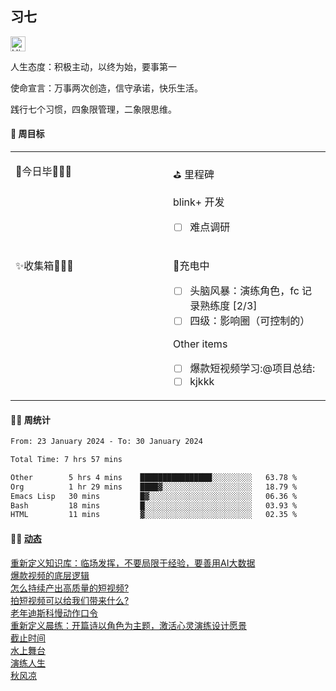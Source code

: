 ## 习七

<img src='https://qpluspicture.oss-cn-beijing.aliyuncs.com/6LjjQA/Hi.gif' alt='Hi' width="24"/>

人生态度：积极主动，以终为始，要事第一

使命宣言：万事两次创造，信守承诺，快乐生活。

践行七个习惯，四象限管理，二象限思维。

#### 🎯 周目标

<table width="960px">
<tr>
<td valign="top" width="50%">

<!-- dairy starts -->
🚩今日毕🎉🎉🎉
<!-- dairy ends -->

</td>
<td valign="top" width="50%">

⛳ 里程碑

<!-- weekly starts -->
 blink+ 开发
 - [ ] 难点调研
<!-- weekly ends -->

</td>
</tr>
<tr>
<td valign="top" width="50%">

<!-- inbox starts -->
✨收集箱️🎉🎉🎉
<!-- inbox ends -->

</td>
<td valign="top" width="50%">

<!-- habit starts -->
 🚀充电中
 - [ ] 头脑风暴：演练角色，fc 记录熟练度 [2/3]
 - [ ] 四级：影响圈（可控制的）

 Other items
 - [ ] 爆款短视频学习:@项目总结:
 - [ ] kjkkk
<!-- habit ends -->

</td>
</tr>

</table>

#### 🏊‍♂️ 周统计

<!--START_SECTION:waka-->

```txt
From: 23 January 2024 - To: 30 January 2024

Total Time: 7 hrs 57 mins

Other        5 hrs 4 mins    ████████████████░░░░░░░░░   63.78 %
Org          1 hr 29 mins    ████▓░░░░░░░░░░░░░░░░░░░░   18.79 %
Emacs Lisp   30 mins         █▓░░░░░░░░░░░░░░░░░░░░░░░   06.36 %
Bash         18 mins         █░░░░░░░░░░░░░░░░░░░░░░░░   03.93 %
HTML         11 mins         ▓░░░░░░░░░░░░░░░░░░░░░░░░   02.35 %
```

<!--END_SECTION:waka-->

#### 🤾‍♂️ <a href="https://it-boyer-github.io" target="_blank">动态</a>

<!-- blog starts -->
[重新定义知识库：临场发挥，不要局限于经验，要善用AI大数据](http://it-boyer.github.io/post/%E6%97%A5%E5%BF%97%E9%9A%8F%E7%AC%94/%E9%87%8D%E6%96%B0%E5%AE%9A%E4%B9%89%E7%9F%A5%E8%AF%86%E5%BA%93/)   
[爆款视频的底层逻辑](http://it-boyer.github.io/post/%E5%AD%A6%E4%B9%A0%E7%AC%94%E8%AE%B0/%E7%9F%AD%E8%A7%86%E9%A2%91%E7%9A%84%E5%BA%95%E5%B1%82%E9%80%BB%E8%BE%91/)   
[怎么持续产出高质量的短视频?](http://it-boyer.github.io/post/%E5%AD%A6%E4%B9%A0%E7%AC%94%E8%AE%B0/%E6%8C%81%E7%BB%AD%E4%BA%A7%E5%87%BA%E9%AB%98%E8%B4%A8%E9%87%8F%E7%9A%84%E7%9F%AD%E8%A7%86%E9%A2%91/)   
[拍短视频可以给我们带来什么?](http://it-boyer.github.io/post/%E5%AD%A6%E4%B9%A0%E7%AC%94%E8%AE%B0/%E6%8B%8D%E7%9F%AD%E8%A7%86%E9%A2%91%E7%9A%84%E5%A5%BD%E5%A4%84/)   
[老年迪斯科慢动作口令](http://it-boyer.github.io/post/%E6%97%A5%E5%BF%97%E9%9A%8F%E7%AC%94/%E8%BF%AA%E6%96%AF%E7%A7%91%E8%88%9E%E6%AD%A5/)   
[重新定义晨练：开篇诗以角色为主题，激活心灵演练设计愿景](http://it-boyer.github.io/post/%E6%97%A5%E5%BF%97%E9%9A%8F%E7%AC%94/%E9%87%8D%E6%96%B0%E5%AE%9A%E4%B9%89%E6%99%A8%E7%BB%83/)   
[截止时间](http://it-boyer.github.io/post/%E6%97%A5%E5%BF%97%E9%9A%8F%E7%AC%94/%E6%88%AA%E6%AD%A2%E6%97%B6%E9%97%B4/)   
[水上舞台](http://it-boyer.github.io/post/%E6%97%A5%E5%BF%97%E9%9A%8F%E7%AC%94/%E6%B0%B4%E4%B8%8A%E8%88%9E%E5%8F%B0/)   
[演练人生](http://it-boyer.github.io/post/%E6%97%A5%E5%BF%97%E9%9A%8F%E7%AC%94/%E6%BC%94%E7%BB%83%E4%BA%BA%E7%94%9F/)   
[秋风凉](http://it-boyer.github.io/post/%E6%97%A5%E5%BF%97%E9%9A%8F%E7%AC%94/%E7%A7%8B%E9%A3%8E%E5%87%89/)   

<!-- blog ends -->
